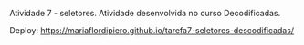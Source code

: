 Atividade 7 - seletores. Atividade desenvolvida no curso Decodificadas.

Deploy: https://mariaflordipiero.github.io/tarefa7-seletores-descodificadas/
